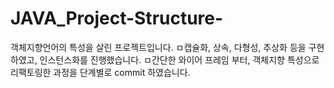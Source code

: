 # JAVA_Project-Structure-
객체지향언어의 특성을 살린 프로젝트입니다.
ㅁ캡슐화, 상속, 다형성, 추상화 등을 구현하였고, 인스턴스화를 진행했습니다.
ㅁ간단한 와이어 프레임 부터, 객체지향 특성으로 리팩토링한 과정을 단계별로 commit 하였습니다.

